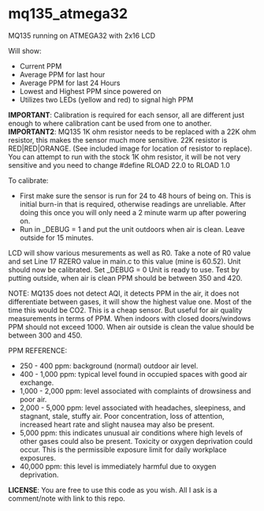 # mq135_atmega32
MQ135 running on ATMEGA32 with 2x16 LCD

Will show: 
 * Current PPM
 * Average PPM for last hour
 * Average PPM for last 24 Hours
 * Lowest and Highest PPM since powered on
 * Utilizes two LEDs (yellow and red) to signal high PPM

**IMPORTANT**: Calibration is required for each sensor, all are different just enough to where calibration cant be used from one to another.
**IMPORTANT2**: MQ135 1K ohm resistor needs to be replaced with a 22K ohm resistor, this makes the sensor much more sensitive. 22K resistor is RED|RED|ORANGE. (See included image for location of resistor to replace). You can attempt to run with the stock 1K ohm resistor, it will be not very sensitive and you need to change #define RLOAD 22.0 to RLOAD 1.0

To calibrate:

 - First make sure the sensor is run for 24 to 48 hours of being on. This is initial burn-in that is required, otherwise readings are unreliable. After doing this once you will only need a 2 minute warm up after powering on.
 - Run in _DEBUG = 1 and put the unit outdoors when air is clean. Leave outside for 15 minutes.

LCD will show various mesurements as well as R0. Take a note of R0 value and set Line 17 RZERO value in main.c to this value (mine is 60.52). Unit should now be calibrated.
Set _DEBUG = 0
Unit is ready to use. Test by putting outside, when air is clean PPM should be between 350 and 420.

NOTE: MQ135 does not detect AQI, it detects PPM in the air, it does not differentiate between gases, it will show the highest value one. Most of the time this would be CO2. This is a cheap sensor. But useful for air quality measurements in terms of PPM.
When indoors with closed doors/windows PPM should not exceed 1000. When air outside is clean the value should be between 300 and 450.

PPM REFERENCE:

 - 250 - 400 ppm: background (normal) outdoor air level.
 - 400 - 1,000 ppm: typical level found in occupied spaces with good air exchange.
 - 1,000 - 2,000 ppm: level associated with complaints of drowsiness and poor air.
 - 2,000 - 5,000 ppm: level associated with headaches, sleepiness, and stagnant, stale, stuffy air. Poor concentration, loss of attention, increased heart rate and slight nausea may also be present.
 - 5,000 ppm: this indicates unusual air conditions where high levels of other gases could also be present. Toxicity or oxygen deprivation could occur. This is the permissible exposure limit for daily workplace exposures.
 - 40,000 ppm: this level is immediately harmful due to oxygen deprivation.


**LICENSE**: You are free to use this code as you wish. All I ask is a comment/note with link to this repo.
